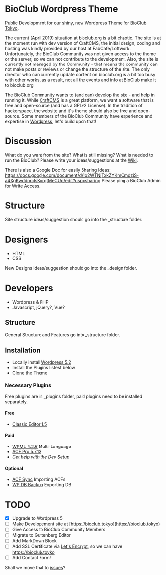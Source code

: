 # BioClub Wordpress Theme

Public Development for our shiny, new Wordpress Theme for [BioClub Tokyo](http://www.bioclub.tokyo).

The current (April 2019) situation at bioclub.org is a bit chaotic. The site is at the moment run with dev version of CraftCMS, the initial design, coding and hosting was kindly provided by our host at FabCafe/Loftwork. Unfortunately, the BioClub Community was not given access to the theme or the server, so we can not contribute to the development.
Also, the site is currently not managed by the Community - that means the community can not make posts or reviews or change the structure of the site. The only director who can currently update content on bioclub.org is a bit too busy with other works, as a result, not all the events and info at BioClub make it to bioclub.org

The BioClub Community wants to (and can) develop the site - and help in running it. While [CraftCMS](https://craftcms.com) is a great platform, we want a software that is free and open-source (and has a GPLv2 License). In the tradition of hackerspace, the website and it's theme should also be free and open-source. Some members of the BioClub Community have experience and expertise in [Wordpress](https://wordpress.org), let's build upon that!

# Discussion

What do you want from the site? What is still missing? What is needed to run the BioClub? Please write your ideas/suggestions at the [Wiki](https://github.com/BioClub/BioClub-Wordpress-Theme/wiki).

There is also a Google Doc for easily Sharing Ideas: https://docs.google.com/document/d/1o2WTNjTxkZYKmCmdziS-a4XgKwddnrclsKorgtMeCUo/edit?usp=sharing 
Please ping a BioClub Admin for Write Access.

# Structure

Site structure ideas/suggestion should go into the \_structure folder.

# Designers

- HTML
- CSS

New Designs ideas/suggestion should go into the \_design folder.

# Developers

- Wordpress & PHP
- Javascript, jQuery?, Vue?

## Structure

General Structure and Features go into \_structure folder.

## Installation

- Locally install [Wordpress 5.2](http://wordpress.org)
- Install the Plugins listest below
- Clone the Theme

### Necessary Plugins
Free plugins are in \_plugins folder, paid plugins need to be installed separately.

#### Free
* [Classic Editor 1.5](https://wordpress.org/plugins/classic-editor/)

#### Paid
* [WPML 4.2.6](https://wpml.org) Multi-Language
* [ACF Pro 5.7.13](https://www.advancedcustomfields.com)
* _Get [help](https://fb.me/trembl) with the Dev Setup_

#### Optional
* [ACF Sync](https://github.com/thomascharbit/acf-sync) Importing ACFs
* [WP DB Backup](https://wordpress.org/plugins/wp-db-backup/) Exporting DB

# TODO
- [x] Upgrade to Wordpress 5
- [ ] Make Developement site at [https://bioclub.tokyo](https://bioclub.tokyo)
- [ ] Give Access to BioClub Community Members
- [ ] Migrate to Guttenberg Editor
- [ ] Add MarkDown Block
- [ ] Add SSL Certificate via [Let's Encrypt](https://letsencrypt.org), so we can have https://bioclub.toyko
- [ ] Add Contact Form!

Shall we move that to [issues](https://github.com/BioClub/BioClub-Wordpress-Theme/issues)?

